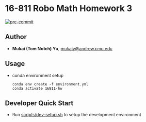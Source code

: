 # 16-811 Robo Math Homework 3

[![pre-commit](https://github.com/Tom-Notch/16-811-HW/actions/workflows/pre-commit.yml/badge.svg)](https://github.com/Tom-Notch/16-811-HW/actions/workflows/pre-commit.yml)

## Author

- **Mukai (Tom Notch) Yu**, <mukaiy@andrew.cmu.edu>

## Usage

- conda environment setup

  ```Shell
  conda env create -f environment.yml
  conda activate 16811-hw
  ```

## Developer Quick Start

- Run [scripts/dev-setup.sh](scripts/dev-setup.sh) to setup the development environment
